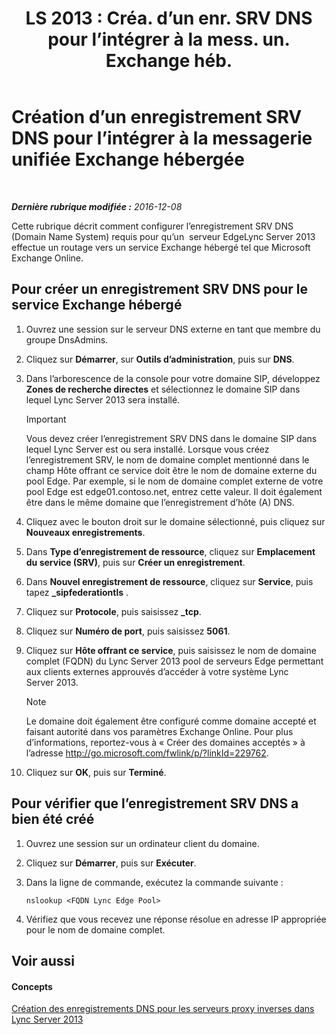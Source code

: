 ﻿---
title: "LS 2013 : Créa. d’un enr. SRV DNS pour l’intégrer à la mess. un. Exchange héb."
TOCTitle: Création d’un enregistrement SRV DNS pour l’intégrer à la messagerie unifiée Exchange hébergée
ms:assetid: 8ea590ae-58ea-4ca5-9853-e0708b3ea760
ms:mtpsurl: https://technet.microsoft.com/fr-fr/library/Hh500728(v=OCS.15)
ms:contentKeyID: 49298036
ms.date: 12/10/2016
mtps_version: v=OCS.15
ms.translationtype: HT
---

# Création d’un enregistrement SRV DNS pour l’intégrer à la messagerie unifiée Exchange hébergée

 

_**Dernière rubrique modifiée :** 2016-12-08_

Cette rubrique décrit comment configurer l’enregistrement SRV DNS (Domain Name System) requis pour qu’un  serveur EdgeLync Server 2013 effectue un routage vers un service Exchange hébergé tel que Microsoft Exchange Online.

## Pour créer un enregistrement SRV DNS pour le service Exchange hébergé

1.  Ouvrez une session sur le serveur DNS externe en tant que membre du groupe DnsAdmins.

2.  Cliquez sur **Démarrer**, sur **Outils d’administration**, puis sur **DNS**.

3.  Dans l’arborescence de la console pour votre domaine SIP, développez **Zones de recherche directes** et sélectionnez le domaine SIP dans lequel Lync Server 2013 sera installé.
    
    > [!IMPORTANT]  
    > Vous devez créer l’enregistrement SRV DNS dans le domaine SIP dans lequel Lync Server est ou sera installé. Lorsque vous créez l’enregistrement SRV, le nom de domaine complet mentionné dans le champ Hôte offrant ce service doit être le nom de domaine externe du pool Edge. Par exemple, si le nom de domaine complet externe de votre pool Edge est edge01.contoso.net, entrez cette valeur. Il doit également être dans le même domaine que l’enregistrement d’hôte (A) DNS.

4.  Cliquez avec le bouton droit sur le domaine sélectionné, puis cliquez sur **Nouveaux enregistrements**.

5.  Dans **Type d’enregistrement de ressource**, cliquez sur **Emplacement du service (SRV)**, puis sur **Créer un enregistrement**.

6.  Dans **Nouvel enregistrement de ressource**, cliquez sur **Service**, puis tapez **\_sipfederationtls** .

7.  Cliquez sur **Protocole**, puis saisissez **\_tcp**.

8.  Cliquez sur **Numéro de port**, puis saisissez **5061**.

9.  Cliquez sur **Hôte offrant ce service**, puis saisissez le nom de domaine complet (FQDN) du Lync Server 2013 pool de serveurs Edge permettant aux clients externes approuvés d’accéder à votre système Lync Server 2013.
    
    > [!NOTE]  
    > Le domaine doit également être configuré comme domaine accepté et faisant autorité dans vos paramètres Exchange Online. Pour plus d’informations, reportez-vous à « Créer des domaines acceptés » à l’adresse <a href="http://go.microsoft.com/fwlink/p/?linkid=229762">http://go.microsoft.com/fwlink/p/?linkId=229762</a>.

10. Cliquez sur **OK**, puis sur **Terminé**.

## Pour vérifier que l’enregistrement SRV DNS a bien été créé

1.  Ouvrez une session sur un ordinateur client du domaine.

2.  Cliquez sur **Démarrer**, puis sur **Exécuter**.

3.  Dans la ligne de commande, exécutez la commande suivante :
    
        nslookup <FQDN Lync Edge Pool>

4.  Vérifiez que vous recevez une réponse résolue en adresse IP appropriée pour le nom de domaine complet.

## Voir aussi

#### Concepts

[Création des enregistrements DNS pour les serveurs proxy inverses dans Lync Server 2013](lync-server-2013-create-dns-records-for-reverse-proxy-servers.md)

